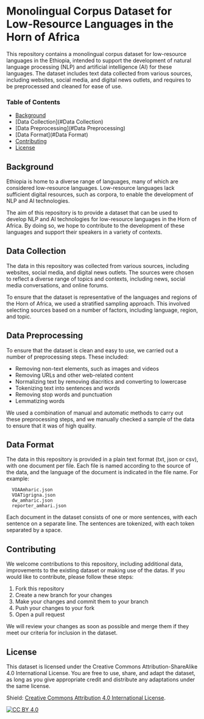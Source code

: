 # Monolingual Corpus Dataset for Low-Resource Languages in the Horn of Africa
This repository contains a monolingual corpus dataset for low-resource languages in the Ethiopia, intended to support the development of natural language processing (NLP) and artificial intelligence (AI) for these languages. The dataset includes text data collected from various sources, including websites, social media, and digital news outlets, and requires to be preprocessed and cleaned for ease of use.

### Table of Contents
- [Background](#Background)
- [Data Collection](#Data Collection)
- [Data Preprocessing](#Data Preprocessing)
- [Data Format](#Data Format)
- [Contributing](#Contributing)
- [License](#License)

## Background
Ethiopia is home to a diverse range of languages, many of which are considered low-resource languages. Low-resource languages lack sufficient digital resources, such as corpora, to enable the development of NLP and AI technologies.

The aim of this repository is to provide a dataset that can be used to develop NLP and AI technologies for low-resource languages in the Horn of Africa. By doing so, we hope to contribute to the development of these languages and support their speakers in a variety of contexts.

## Data Collection
The data in this repository was collected from various sources, including websites, social media, and digital news outlets. The sources were chosen to reflect a diverse range of topics and contexts, including news, social media conversations, and online forums.

To ensure that the dataset is representative of the languages and regions of the Horn of Africa, we used a stratified sampling approach. This involved selecting sources based on a number of factors, including language, region, and topic.

## Data Preprocessing
To ensure that the dataset is clean and easy to use, we carried out a number of preprocessing steps. These included:

* Removing non-text elements, such as images and videos
* Removing URLs and other web-related content
* Normalizing text by removing diacritics and converting to lowercase
* Tokenizing text into sentences and words
* Removing stop words and punctuation
* Lemmatizing words

We used a combination of manual and automatic methods to carry out these preprocessing steps, and we manually checked a sample of the data to ensure that it was of high quality.

## Data Format
The data in this repository is provided in a plain text format (txt, json or csv), with one document per file. Each file is named according to the source of the data, and the language of the document is indicated in the file name. For example:

```
  VOAAmharic.json
  VOATigrigna.json
  dw_amharic.json
  reporter_amhari.json
```
Each document in the dataset consists of one or more sentences, with each sentence on a separate line. The sentences are tokenized, with each token separated by a space.

## Contributing
We welcome contributions to this repository, including additional data, improvements to the existing dataset or making use of the datas. If you would like to contribute, please follow these steps:

1. Fork this repository
2. Create a new branch for your changes
3. Make your changes and commit them to your branch
4. Push your changes to your fork
5. Open a pull request

We will review your changes as soon as possible and merge them if they meet our criteria for inclusion in the dataset.

## License
This dataset is licensed under the Creative Commons Attribution-ShareAlike 4.0 International License. You are free to use, share, and adapt the dataset, as long as you give appropriate credit and distribute any adaptations under the same license.

Shield:
[Creative Commons Attribution 4.0 International License][cc-by].

[![CC BY 4.0][cc-by-image]][cc-by]

[cc-by]: http://creativecommons.org/licenses/by/4.0/
[cc-by-image]: https://i.creativecommons.org/l/by/4.0/88x31.png
[cc-by-shield]: https://img.shields.io/badge/License-CC%20BY%204.0-lightgrey.svg
